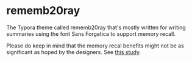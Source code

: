# rememb20ray

The Typora theme called rememb20ray that's mostly written for writing summaries using the font Sans Forgetica to support
memory recall.

Please do keep in mind that the memory recal benefits might not be as significant as hoped by the designers.
See [this study](https://www.tandfonline.com/doi/full/10.1080/09658211.2020.1758726?journalCode=pmem20).